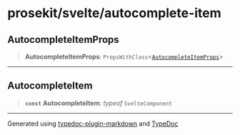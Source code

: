 # prosekit/svelte/autocomplete-item

<a id="AutocompleteItemProps" name="AutocompleteItemProps"></a>

## AutocompleteItemProps

> **AutocompleteItemProps**: `PropsWithClass`\<[`AutocompleteItemProps`](../lit/autocomplete-item.md#AutocompleteItemProps)\>

***

<a id="AutocompleteItem" name="AutocompleteItem"></a>

## AutocompleteItem

> **`const`** **AutocompleteItem**: *typeof* `SvelteComponent`

***

Generated using [typedoc-plugin-markdown](https://www.npmjs.com/package/typedoc-plugin-markdown) and [TypeDoc](https://typedoc.org/)
